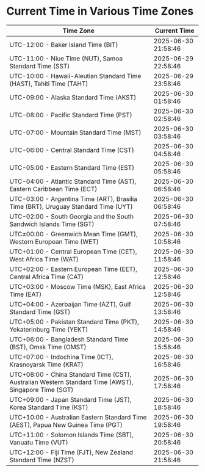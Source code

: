 # Current Time in Various Time Zones

| Time Zone | Current Time |
|-----------|--------------|
| UTC-12:00 - Baker Island Time (BIT) | 2025-06-30 21:58:46 |
| UTC-11:00 - Niue Time (NUT), Samoa Standard Time (SST) | 2025-06-29 22:58:46 |
| UTC-10:00 - Hawaii-Aleutian Standard Time (HAST), Tahiti Time (TAHT) | 2025-06-29 23:58:46 |
| UTC-09:00 - Alaska Standard Time (AKST) | 2025-06-30 01:58:46 |
| UTC-08:00 - Pacific Standard Time (PST) | 2025-06-30 02:58:46 |
| UTC-07:00 - Mountain Standard Time (MST) | 2025-06-30 03:58:46 |
| UTC-06:00 - Central Standard Time (CST) | 2025-06-30 04:58:46 |
| UTC-05:00 - Eastern Standard Time (EST) | 2025-06-30 05:58:46 |
| UTC-04:00 - Atlantic Standard Time (AST), Eastern Caribbean Time (ECT) | 2025-06-30 06:58:46 |
| UTC-03:00 - Argentina Time (ART), Brasília Time (BRT), Uruguay Standard Time (UYT) | 2025-06-30 06:58:46 |
| UTC-02:00 - South Georgia and the South Sandwich Islands Time (SGT) | 2025-06-30 07:58:46 |
| UTC±00:00 - Greenwich Mean Time (GMT), Western European Time (WET) | 2025-06-30 10:58:46 |
| UTC+01:00 - Central European Time (CET), West Africa Time (WAT) | 2025-06-30 11:58:46 |
| UTC+02:00 - Eastern European Time (EET), Central Africa Time (CAT) | 2025-06-30 12:58:46 |
| UTC+03:00 - Moscow Time (MSK), East Africa Time (EAT) | 2025-06-30 12:58:46 |
| UTC+04:00 - Azerbaijan Time (AZT), Gulf Standard Time (GST) | 2025-06-30 13:58:46 |
| UTC+05:00 - Pakistan Standard Time (PKT), Yekaterinburg Time (YEKT) | 2025-06-30 14:58:46 |
| UTC+06:00 - Bangladesh Standard Time (BST), Omsk Time (OMST) | 2025-06-30 15:58:46 |
| UTC+07:00 - Indochina Time (ICT), Krasnoyarsk Time (KRAT) | 2025-06-30 16:58:46 |
| UTC+08:00 - China Standard Time (CST), Australian Western Standard Time (AWST), Singapore Time (SGT) | 2025-06-30 17:58:46 |
| UTC+09:00 - Japan Standard Time (JST), Korea Standard Time (KST) | 2025-06-30 18:58:46 |
| UTC+10:00 - Australian Eastern Standard Time (AEST), Papua New Guinea Time (PGT) | 2025-06-30 19:58:46 |
| UTC+11:00 - Solomon Islands Time (SBT), Vanuatu Time (VUT) | 2025-06-30 20:58:46 |
| UTC+12:00 - Fiji Time (FJT), New Zealand Standard Time (NZST) | 2025-06-30 21:58:46 |
